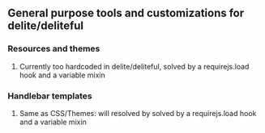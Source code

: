 ## General purpose tools and customizations for delite/deliteful

### Resources and themes
 
 1. Currently too hardcoded in delite/deliteful, solved by a requirejs.load hook and a variable mixin

### Handlebar templates

 1. Same as CSS/Themes: will resolved by solved by a requirejs.load hook and a variable mixin

